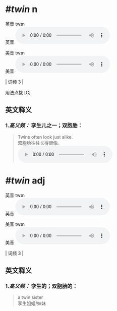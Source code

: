 # ***\#twin*** n
英音 twɪn  
英音
<audio src="./media/twin-B.aac" controls="controls"></audio>

美音 twɪn  
美音
<audio src="./media/twin.aac" controls="controls"></audio>



| 词频 3 |  

用法点拨  [C]

英文释义
---
### 1.*高义频：* **孪生儿之一；双胞胎：**  

 > Twins often look just alike.   
 > 双胞胎往往长得很像。    
<audio src="./media/twin-1.aac" controls="controls"></audio>


# ***\#twin*** adj
英音 twɪn  
英音
<audio src="./media/twin-B.aac" controls="controls"></audio>

美音 twɪn  
美音
<audio src="./media/twin.aac" controls="controls"></audio>



| 词频 3 |  

英文释义
---
### 1.*高义频：* **孪生的；双胞胎的：**  

 > a twin sister   
 > 孪生姐姐/妹妹    


